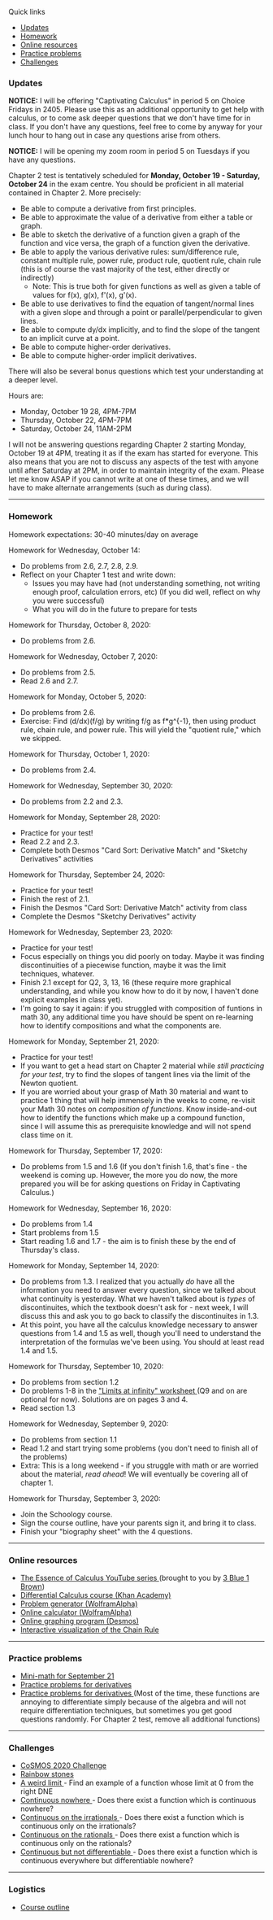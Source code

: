 Quick links

  * [Updates](#updates)
  * [Homework](#homework)
  * [Online resources](#online-resources)
  * [Practice problems](#practice-problems)
  * [Challenges](#challenges)



### Updates

<b>NOTICE:</b> I will be offering "Captivating Calculus" in period 5 on Choice Fridays in 2405. Please use this as an additional opportunity to get help with calculus, or to come ask deeper questions that we don't have time for in class. If you don't have any questions, feel free to come by anyway for your lunch hour to hang out in case any questions arise from others. 

<b>NOTICE:</b> I will be opening my zoom room in period 5 on Tuesdays if you have any questions.

Chapter 2 test is tentatively scheduled for <b>Monday, October 19 - Saturday, October 24</b> in the exam centre. 
You should be proficient in all material contained in Chapter 2. More precisely:

  * Be able to compute a derivative from first principles.
  * Be able to approximate the value of a derivative from either a table or graph.
  * Be able to sketch the derivative of a function given a graph of the function and vice versa, the graph of a function given the derivative.
  * Be able to apply the various derivative rules: sum/difference rule, constant multiple rule, power rule, product rule, quotient rule, chain rule (this is of course the vast majority of the test, either directly or indirectly)
    * Note: This is true both for given functions as well as given a table of values for f(x), g(x), f'(x), g'(x).
  * Be able to use derivatives to find the equation of tangent/normal lines with a given slope and through a point or parallel/perpendicular to given lines.
  * Be able to compute dy/dx implicitly, and to find the slope of the tangent to an implicit curve at a point.
  * Be able to compute higher-order derivatives.
  * Be able to compute higher-order implicit derivatives.

There will also be several bonus questions which test your understanding at a deeper level.

Hours are:
  * Monday, October 19 28, 4PM-7PM
  * Thursday, October 22, 4PM-7PM
  * Saturday, October 24, 11AM-2PM
  
I will not be answering questions regarding Chapter 2 starting Monday, October 19 at 4PM, treating it as if the exam has started for everyone. This also means that you are not to discuss any aspects of the test with anyone until after Saturday at 2PM, in order to maintain integrity of the exam. Please let me know ASAP if you cannot write at one of these times, and we will have to make alternate arrangements (such as during class).

<!--
Chapter 1 test is scheduled for <b>Monday, September 28 - Saturday, October 3</b> in the exam centre. 
You should be proficient in all material contained in Chapter 1 plus limits at infinity and types of discontinuities. More precisely:
  * Know how to compute a limit of a function both graphically and algebraically via 4 techniques:
    * Technique 0: rational-like function evaluation
    * Technique 1: factor and reduce
    * Technique 2: rationalize
    * Technique 3: (for x approaching +/- infinity) divide by highest power in the denominator
  * Know how to compute a one-sided limit, including checking for signs in absolute values and values close to 0
  * Know how to compute a limit via one-sided limits
  * Determine where a function is continuous, or find values for constants which give continuity 
  * Be able to identify the type of a discontinuity
  * Be able to compute the slope and equation of a tangent line from first principles (i.e. the limit of the quotient definition)
  * Know how to find velocity and other rates of change (i.e. applications of slope) from first principles
  * Be able to compute the average rate of change or approximate the instantaneous rate of change from a table of values or graph
  * Be able to compute limits of sequences (geometric, using the dividing by highest power trick, or identifying the behaviour in general)
  * Be able to compute the sum of a series, either using the limit of the partial sums or, in the special case of a geometric series, using the formula derived in class
  * Demonstrate converting a repeating decimal to a fraction in lowest terms
There will also be several bonus questions which test your understanding at a deeper level.
-->

<!--
Hours are:
  * Monday, September 28, 4PM-7PM
  * Thursday, October 1, 4PM-7PM
  * Saturday, October 3, 11AM-2PM
I will not be answering questions regarding Chapter 1 starting Monday, September 28 at 4PM, treating it as if the exam has started for everyone. This also means that you are not to discuss any aspects of the test with anyone until after Saturday at 2PM, in order to maintain integrity of the exam. Please let me know ASAP if you cannot write at one of these times, and we will have to make alternate arrangements (such as during class).
-->

---

### Homework

Homework expectations: 30-40 minutes/day on average

Homework for Wednesday, October 14:
  * Do problems from 2.6, 2.7, 2.8, 2.9.
  * Reflect on your Chapter 1 test and write down:
    * Issues you may have had (not understanding something, not writing enough proof, calculation errors, etc) (If you did well, reflect on why you were successful)
    * What you will do in the future to prepare for tests

Homework for Thursday, October 8, 2020:
  * Do problems from 2.6.

Homework for Wednesday, October 7, 2020:
  * Do problems from 2.5.
  * Read 2.6 and 2.7.

Homework for Monday, October 5, 2020:
  * Do problems from 2.6.
  * Exercise: Find (d/dx)(f/g) by writing f/g as f\*g^{-1}, then using product rule, chain rule, and power rule. This will yield the "quotient rule," which we skipped.
  
Homework for Thursday, October 1, 2020:
  * Do problems from 2.4.
  
Homework for Wednesday, September 30, 2020:
  * Do problems from 2.2 and 2.3. 
  
Homework for Monday, September 28, 2020:
  * Practice for your test! 
  * Read 2.2 and 2.3. 
  * Complete both Desmos "Card Sort: Derivative Match" and "Sketchy Derivatives" activities
  
Homework for Thursday, September 24, 2020:
  * Practice for your test! 
  * Finish the rest of 2.1. 
  * Finish the Desmos "Card Sort: Derivative Match" activity from class
  * Complete the Desmos "Sketchy Derivatives" activity
  
Homework for Wednesday, September 23, 2020:
  * Practice for your test! 
  * Focus especially on things you did poorly on today. Maybe it was finding discontinuities of a piecewise function, maybe it was the limit techniques, whatever.
  * Finish 2.1 except for Q2, 3, 13, 16 (these require more graphical understanding, and while you know how to do it by now, I haven't done explicit examples in class yet).
  * I'm going to say it again: if you struggled with composition of funtions in math 30, any additional time you have should be spent on re-learning how to identify compositions and what the components are.

Homework for Monday, September 21, 2020:
  * Practice for your test! 
  * If you want to get a head start on Chapter 2 material while *still practicing for your test*, try to find the slopes of tangent lines via the limit of the Newton quotient. 
  * If you are worried about your grasp of Math 30 material and want to practice 1 thing that will help immensely in the weeks to come, re-visit your Math 30 notes on *composition of functions*. Know inside-and-out how to identify the functions which make up a compound function, since I will assume this as prerequisite knowledge and will not spend class time on it.

Homework for Thursday, September 17, 2020:
  * Do problems from 1.5 and 1.6 (If you don't finish 1.6, that's fine - the weekend is coming up. However, the more you do now, the more prepared you will be for asking questions on Friday in Captivating Calculus.)

Homework for Wednesday, September 16, 2020:
  * Do problems from 1.4
  * Start problems from 1.5
  * Start reading 1.6 and 1.7 - the aim is to finish these by the end of Thursday's class.

Homework for Monday, September 14, 2020:
  * Do problems from 1.3. I realized that you actually *do* have all the information you need to answer every question, since we talked about what continuity is yesterday. What we haven't talked about is *types* of discontinuites, which the textbook doesn't ask for - next week, I will discuss this and ask you to go back to classify the discontinuites in 1.3.
  * At this point, you have all the calculus knowledge necessary to answer questions from 1.4 and 1.5 as well, though you'll need to understand the interpretation of the formulas we've been using. You should at least read 1.4 and 1.5.

Homework for Thursday, September 10, 2020:
  * Do problems from section 1.2
  * Do problems 1-8 in the <a href="https://vchan2.github.io/2020Calculus/01%20-%20Limits%20at%20Infinity%20(Kuta).pdf"> "Limits at infinity" worksheet </a> (Q9 and on are optional for now). Solutions are on pages 3 and 4.
  * Read section 1.3

Homework for Wednesday, September 9, 2020:
  * Do problems from section 1.1
  * Read 1.2 and start trying some problems (you don't need to finish all of the problems)
  * Extra: This is a long weekend - if you struggle with math or are worried about the material, *read ahead*! We will eventually be covering all of chapter 1.

Homework for Thursday, September 3, 2020:
  * Join the Schoology course.
  * Sign the course outline, have your parents sign it, and bring it to class.
  * Finish your "biography sheet" with the 4 questions.

---

### Online resources

* <a href="https://www.youtube.com/watch?v=WUvTyaaNkzM"> The Essence of Calculus YouTube series </a> (brought to you by <a href="https://www.youtube.com/channel/UCYO_jab_esuFRV4b17AJtAw"> 3 Blue 1 Brown</a>)
* <a href="https://www.khanacademy.org/math/differential-calculus"> Differential Calculus course (Khan Academy) </a>
* <a href="https://www.wolframalpha.com/problem-generator/"> Problem generator (WolframAlpha) </a>
* <a href="https://www.wolframalpha.com/"> Online calculator (WolframAlpha) </a>
* <a href="https://www.desmos.com/"> Online graphing program (Desmos) </a>
* <a href="http://webspace.ship.edu/msrenault/GeoGebraCalculus/derivative_intuitive_chain_rule.html"> Interactive visualization of the Chain Rule </a>


---

### Practice problems

* <a href="https://vchan2.github.io/2020Calculus/Mini-math_Div3:4.pdf"> Mini-math for September 21 </a>
* <a href="https://www.symbolab.com/practice/derivatives-practice"> Practice problems for derivatives </a>
* <a href="https://homepages.bluffton.edu/~nesterd/apps/derivs.html"> Practice problems for derivatives </a> (Most of the time, these functions are annoying to differentiate simply because of the algebra and will not require differentiation techniques, but sometimes you get good questions randomly. For Chapter 2 test, remove all additional functions)

---

### Challenges 
* <a href="https://vincentchan02.wixsite.com/cosmospuzzle"> CoSMOS 2020 Challenge</a> 
* <a href="https://vchan2.github.io/Challenges/Rainbow_Stones.pdf"> Rainbow stones </a>
* <a href="https://vchan2.github.io/2020Calculus/01A_weird_limit.pdf"> A weird limit </a> - Find an example of a function whose limit at 0 from the right DNE
* <a href="https://vchan2.github.io/2020Calculus/02Continuous_nowhere.pdf"> Continuous nowhere </a> - Does there exist a function which is continuous nowhere?
* <a href="https://vchan2.github.io/2020Calculus/03Continuous_on_irrationals.pdf"> Continuous on the irrationals </a> - Does there exist a function which is continuous only on the irrationals?
* <a href="https://vchan2.github.io/2020Calculus/04Continuous_on_rationals.pdf"> Continuous on the rationals </a> - Does there exist a function which is continuous only on the rationals?
* <a href="https://vchan2.github.io/2020Calculus/05Continuous_but_not_differentiable.pdf"> Continuous but not differentiable </a> - Does there exist a function which is continuous everywhere but differentiable nowhere?


---

### Logistics

* <a href="https://vchan2.github.io/2020Calculus/Div%2034%20Course%20Outline%202020-21%20online.pdf"> Course outline </a>

